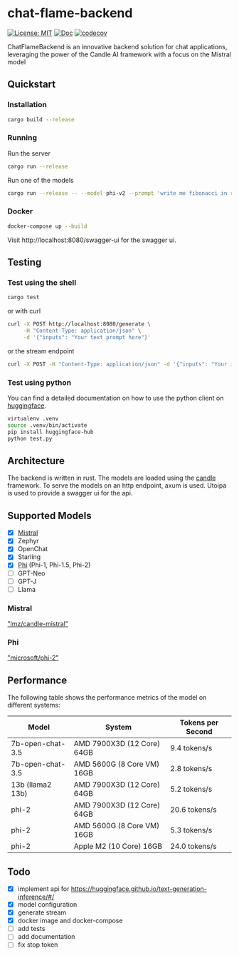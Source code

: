 # chat-flame-backend

[![License: MIT](https://img.shields.io/badge/License-MIT-yellow.svg)](https://opensource.org/licenses/MIT)
[![Doc](https://img.shields.io/badge/Docs-online-green.svg)](https://blog.chriamue.de/chat-flame-backend/chat_flame_backend/)
[![codecov](https://codecov.io/gh/chriamue/chat-flame-backend/graph/badge.svg?token=MNHB75EJ2Z)](https://codecov.io/gh/chriamue/chat-flame-backend)

ChatFlameBackend is an innovative backend solution for chat applications, leveraging the power of the Candle AI framework with a focus on the Mistral model

## Quickstart

### Installation

```bash
cargo build --release
```

### Running

Run the server

```bash
cargo run --release
```

Run one of the models

```bash
cargo run --release -- --model phi-v2 --prompt 'write me fibonacci in rust'
```

### Docker

```bash
docker-compose up --build
```

Visit http://localhost:8080/swagger-ui for the swagger ui.

## Testing

### Test using the shell

```bash
cargo test
```

or with curl

```bash
curl -X POST http://localhost:8080/generate \
     -H "Content-Type: application/json" \
     -d '{"inputs": "Your text prompt here"}'
```

or the stream endpoint

```bash
curl -X POST -H "Content-Type: application/json" -d '{"inputs": "Your input text"}' http://localhost:8080/generate_stream
```

### Test using python

You can find a detailed documentation on how to use the python client on [huggingface](https://huggingface.co/docs/text-generation-inference/basic_tutorials/consuming_tgi#inference-client).

```bash
virtualenv .venv
source .venv/bin/activate
pip install huggingface-hub
python test.py
```

## Architecture

The backend is written in rust. The models are loaded using the [candle](https://github.com/huggingface/candle) framework.
To serve the models on an http endpoint, axum is used.
Utoipa is used to provide a swagger ui for the api.

## Supported Models

- [x] [Mistral](https://huggingface.co/mistralai/Mistral-7B-v0.1)
- [x] Zephyr
- [x] OpenChat
- [x] Starling
- [x] [Phi](https://huggingface.co/microsoft/phi-2) (Phi-1, Phi-1.5, Phi-2)
- [ ] GPT-Neo
- [ ] GPT-J
- [ ] Llama

### Mistral

["lmz/candle-mistral"](https://huggingface.co/lmz/candle-mistral)

### Phi

["microsoft/phi-2"](https://huggingface.co/microsoft/phi-2)

## Performance

The following table shows the performance metrics of the model on different systems:

| Model            | System                     | Tokens per Second |
| ---------------- | -------------------------- | ----------------- |
| 7b-open-chat-3.5 | AMD 7900X3D (12 Core) 64GB | 9.4 tokens/s      |
| 7b-open-chat-3.5 | AMD 5600G (8 Core VM) 16GB | 2.8 tokens/s      |
| 13b (llama2 13b) | AMD 7900X3D (12 Core) 64GB | 5.2 tokens/s      |
| phi-2            | AMD 7900X3D (12 Core) 64GB | 20.6 tokens/s     |
| phi-2            | AMD 5600G (8 Core VM) 16GB | 5.3 tokens/s      |
| phi-2            | Apple M2 (10 Core) 16GB    | 24.0 tokens/s     |

## Todo

- [x] implement api for https://huggingface.github.io/text-generation-inference/#/
- [x] model configuration
- [x] generate stream
- [x] docker image and docker-compose
- [ ] add tests
- [ ] add documentation
- [ ] fix stop token

